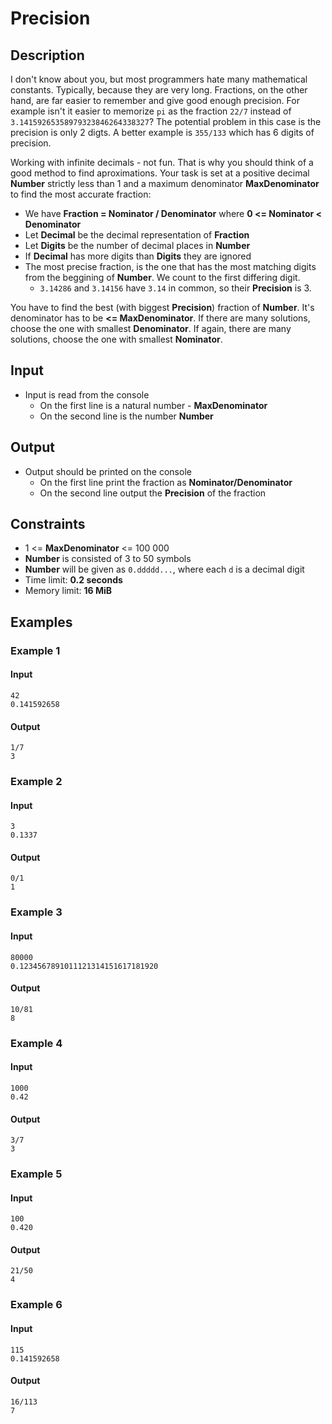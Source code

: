 # Precision

## Description

I don't know about you, but most programmers hate many mathematical constants. Typically, because they are very long. Fractions, on the other hand, are far easier to remember and give good enough precision. For example isn't it easier to memorize `pi` as the fraction `22/7` instead of `3.14159265358979323846264338327`? The potential problem in this case is the precision is only 2 digts. A better example is `355/133` which has 6 digits of precision.

Working with infinite decimals - not fun. That is why you should think of a good method to find aproximations. Your task is set at a positive decimal **Number** strictly less than 1 and a maximum denominator **MaxDenominator** to find the most accurate fraction:
* We have **Fraction = Nominator / Denominator** where **0 <= Nominator < Denominator**
* Let **Decimal** be the decimal representation of **Fraction**
* Let **Digits** be the number of decimal places in **Number**
* If **Decimal** has more digits than **Digits** they are ignored
* The most precise fraction, is the one that has the most matching digits from the beggining of **Number**. We count to the first differing digit.
  * `3.14286` and `3.14156` have `3.14` in common, so their **Precision** is 3.

You have to find the best (with biggest **Precision**) fraction of **Number**. It's denominator has to be **<= MaxDenominator**. If there are many solutions, choose the one with smallest **Denominator**. If again, there are many solutions, choose the one with smallest **Nominator**.

## Input

* Input is read from the console
  * On the first line is a natural number - **MaxDenominator**
  * On the second line is the number **Number**

## Output

* Output should be printed on the console
  * On the first line print the fraction as **Nominator/Denominator**
  * On the second line output the **Precision** of the fraction

## Constraints

* 1 <= **MaxDenominator** <= 100 000
* **Number** is consisted of 3 to 50 symbols
* **Number** will be given as `0.ddddd...`, where each `d` is a decimal digit
* Time limit: **0.2 seconds**
* Memory limit: **16 MiB**

## Examples

### Example 1

#### Input
```
42
0.141592658
```

#### Output
```
1/7
3
```

### Example 2

#### Input
```
3
0.1337
```

#### Output
```
0/1
1
```

### Example 3

#### Input
```
80000
0.1234567891011121314151617181920
```

#### Output
```
10/81
8
```

### Example 4

#### Input
```
1000
0.42
```

#### Output
```
3/7
3
```

### Example 5

#### Input
```
100
0.420
```

#### Output
```
21/50
4
```

### Example 6

#### Input
```
115
0.141592658
```

#### Output
```
16/113
7
```
